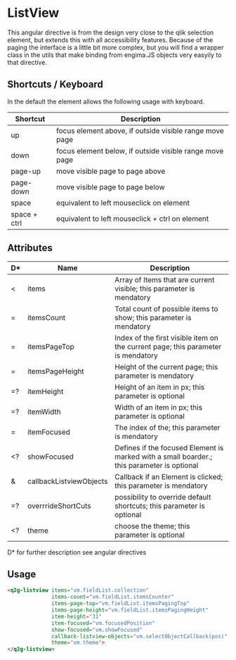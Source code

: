 # ListView

This angular directive is from the design very close to the qlik selection element,
but extends this with all accessibility features.
Because of the paging the interface is a little bit more complex, but you will find
a wrapper class in the utils that make binding from engima.JS objects very easyily
to that directive.

## Shortcuts / Keyboard

In the default the element allows the following usage with keyboard.

Shortcut        |  Description
----------------|--------------------------------------------
up              | focus element above, if outside visible range move page
down            | focus element below, if outside visible range move page
page-up         | move visible page to page above
page-down       | move visible page to page below
space           | equivalent to left mouseclick on element
space + ctrl    | equivalent to left mouseclick + ctrl on element


## Attributes

D* | Name                       |  Description
---|----------------------------|--------------------------------------------
<  | items                      | Array of Items that are current visible; this parameter is mendatory
=  | itemsCount                 | Total count of possible items to show; this parameter is mendatory
=  | itemsPageTop               | Index of the first visible item on the current page; this parameter is mendatory
=  | itemsPageHeight            | Height of the current page; this parameter is mendatory
=? | itemHeight                 | Height of an item in px; this parameter is optional
=? | itemWidth                  | Width of an item in px; this parameter is optional
=  | itemFocused                | The index of the; this parameter is mendatory
<? | showFocused                | Defines if the focused Element is marked with a small boarder.; this parameter is optional
&  | callbackListviewObjects    | Callback if an Element is clicked; this parameter is mendatory
=? | overrrideShortCuts         | possibility to override default shortcuts; this parameter is optional
<? | theme                      | choose the theme; this parameter is optional

D* for further description see angular directives


## Usage

```html
<q2g-listview items="vm.fieldList.collection"
              items-count="vm.fieldList.itemsCounter"
              items-page-top="vm.fieldList.itemsPagingTop"
              items-page-height="vm.fieldList.itemsPagingHeight"
              item-height="31"
              item-focused="vm.focusedPosition"
              show-focused="vm.showFocused"
              callback-listview-objects="vm.selectObjectCallback(pos)"
              theme="vm.theme">
</q2g-listview>
```